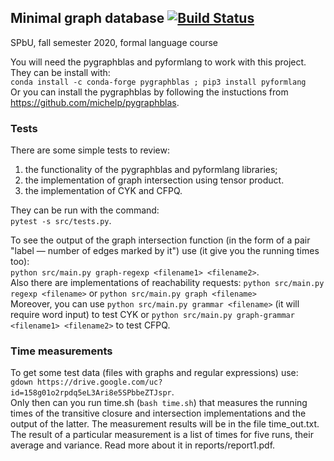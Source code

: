 ## Minimal graph database [![Build Status](https://travis-ci.org/AnzhelaSukhanova/Minimal_GDB.svg?branch=assignment1)](https://travis-ci.org/AnzhelaSukhanova/Minimal_GDB)
SPbU, fall semester 2020, formal language course

You will need the pygraphblas and pyformlang to work with this project. They can be install with:  
`conda install -c conda-forge pygraphblas ; pip3 install pyformlang`  
Or you can install the pygraphblas by following the instuctions from https://github.com/michelp/pygraphblas.

### Tests
There are some simple tests to review:
1) the functionality of the pygraphblas and pyformlang libraries;
2) the implementation of graph intersection using tensor product.  
3) the implementation of CYK and CFPQ.

They can be run with the command:  
`pytest -s src/tests.py`.  

To see the output of the graph intersection function (in the form of a pair "label — number of edges marked by it") use (it give you the running times too):  
`python src/main.py graph-regexp <filename1> <filename2>`.  
Also there are implementations of reachability requests:
`python src/main.py regexp <filename>` or `python src/main.py graph <filename>`  
Moreover, you can use `python src/main.py grammar <filename>` (it will require word input) to test CYK or `python src/main.py graph-grammar <filename1> <filename2>` to test CFPQ.

### Time measurements
To get some test data (files with graphs and regular expressions) use:  
`gdown https://drive.google.com/uc?id=158g01o2rpdq5eL3Ari8e5SPbbeZTJspr`.  
Only then can you run time.sh (`bash time.sh`) that measures the running times of the transitive closure and intersection implementations and the output of the latter. The measurement results will be in the file time_out.txt. The result of a particular measurement is a list of times for five runs, their average and variance. Read more about it in reports/report1.pdf.

